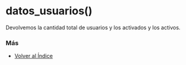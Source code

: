 # datos_usuarios()

Devolvemos la cantidad total de usuarios y los activados y los activos. 

### Más

  * [Volver al Índice](./index.md)
